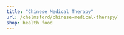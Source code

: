 ```yaml
---
title: "Chinese Medical Therapy"
url: /chelmsford/chinese-medical-therapy/
shop: health food
---
```

